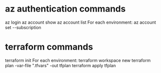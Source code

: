 # az authentication commands
az login
az account show
az account list
For each environment:
    az account set --subscription <id>

# terraform commands
terraform init
For each environment:
    terraform workspace new <env>
    terraform plan -var-file "<env>.tfvars" -out tfplan
    terraform apply tfplan
